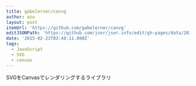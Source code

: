 ```yaml
---
title: gabelerner/canvg
author: azu
layout: post
itemUrl: 'https://github.com/gabelerner/canvg'
editJSONPath: 'https://github.com/jser/jser.info/edit/gh-pages/data/2015/02/index.json'
date: '2015-02-23T03:48:11.000Z'
tags:
  - JavaScript
  - SVG
  - canvas
---
```

SVGをCanvasでレンダリングするライブラリ
